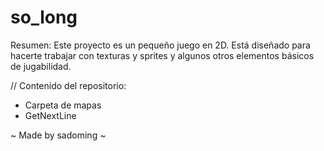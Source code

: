 # so_long
Resumen: Este proyecto es un pequeño juego en 2D. Está diseñado para hacerte
trabajar con texturas y sprites y algunos otros elementos básicos de jugabilidad.

// Contenido del repositorio:
- Carpeta de mapas
- GetNextLine

~ Made by sadoming ~

